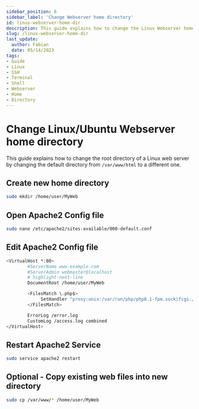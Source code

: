 ```yaml
---
sidebar_position: 6
sidebar_label: 'Change Webserver home directory'
id: linux-webserver-home-dir
description: This guide explains how to change the Linux Webserver home directory.
slug: /linux-webserver-home-dir
last_update:
  author: Fabian
  date: 05/14/2023
tags:
- Guide
- Linux
- SSH
- Terminal
- Shell
- Webserver
- Home
- Directory 
---
```


# Change Linux/Ubuntu Webserver home directory

This guide explains how to change the root directory of a Linux web server by changing the default directory from `/var/www/html` to a different one.

## Create new home directory

```bash title='Example'
sudo mkdir /home/user/MyWeb
```

## Open Apache2 Config file

```bash
sudo nano /etc/apache2/sites-available/000-default.conf
```

## Edit Apache2 Config file

```bash
<VirtualHost *:80>
        #ServerName www.example.com
        #ServerAdmin webmaster@localhost
        # highlight-next-line
        DocumentRoot /home/user/MyWeb

        <FilesMatch \.php$>
             SetHandler "proxy:unix:/var/run/php/php8.1-fpm.sock|fcgi://localhost"
        </FilesMatch>

        ErrorLog /error.log
        CustomLog /access.log combined
</VirtualHost>
```

## Restart Apache2 Service

```bash
sudo service apache2 restart
```

## Optional - Copy existing web files into new directory

```bash
sudo cp /var/www/* /home/user/MyWeb
```
